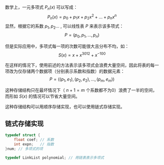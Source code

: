 数学上，一元多项式 $P_{n}(x)$ 可以写成：
$$P_{n}(x) = p_0+p_1x+p_2x^2+...+p_nx^n$$
显然，根据它的系数 $p_1, p_2...$ , 可以线性表 $P$ 来表示该多项式：
$$P = (p_0, p_1, ..., p_n)$$

但是实际应用中，多项式每一项的次数可能很大且分布不均，如：
$$S(x) = x + x^{3012} + x^{-100}$$

在这样的情况下，使用前述的方法表示该多项式会浪费大量空间，因此将表的每一项改为仅存储两个数据项（分别表示系数和指数）的数据元素：
$$P=((p_1,e_1), (p_2, e_2), ... , (p_m, e_m))$$

这种存储结构只在最坏情况下（ $n+1=m$ 个系数都不为0）浪费了一半的空间，而形如 $S(x)$ 的情况可以节省大量空间。


这种存储结构可以用顺序存储实现，也可以使用链式存储实现。


## 链式存储实现
```c
typedef struct {
    float coef; // 系数
    int expn;   // 指数
}num; // 多项式的项

typedef LinkList polynomial; // 用链表表示多项式
```

